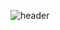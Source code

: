 ![header](https://capsule-render.vercel.app/api?type=waving&color='004094'&text=Welcome%20to%20real-brother%20GitHub%20👋&animation=twinkling&fontSize=35&fontAlignY=40&fontAlign=70&height=200)